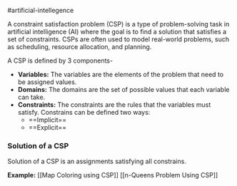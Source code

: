 #artificial-intellegence 

A constraint satisfaction problem (CSP) is a type of problem-solving task in artificial intelligence (AI) where the goal is to find a solution that satisfies a set of constraints. CSPs are often used to model real-world problems, such as scheduling, resource allocation, and planning.

A CSP is defined by 3 components-
- **Variables:** The variables are the elements of the problem that need to be assigned values.
- **Domains:** The domains are the set of possible values that each variable can take.
- **Constraints:** The constraints are the rules that the variables must satisfy.
	Constrains can be defined two ways:
	- ==Implicit==
	- ==Explicit==
### Solution of a CSP
Solution of a CSP is an assignments satisfying all constrains.

**Example:**
[[Map Coloring using CSP]]
[[n-Queens Problem Using CSP]]

